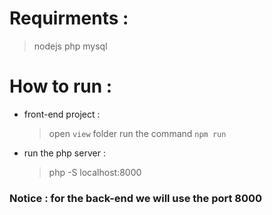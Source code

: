# Requirments : 
> nodejs
> php
> mysql
# How to run :
+ front-end project :
  > open ` view ` folder
  > run the command ` npm run `
+ run the php server :
  > php -S localhost:8000
### Notice : for the back-end we will use the port 8000
